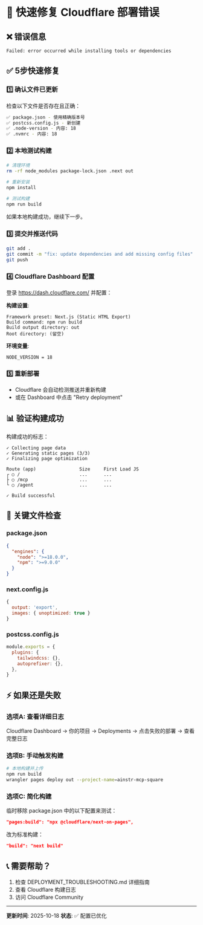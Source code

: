 # 🚀 快速修复 Cloudflare 部署错误

## ❌ 错误信息
```
Failed: error occurred while installing tools or dependencies
```

## ✅ 5步快速修复

### 1️⃣ 确认文件已更新
检查以下文件是否存在且正确：

```bash
✅ package.json - 使用精确版本号
✅ postcss.config.js - 新创建
✅ .node-version - 内容: 18
✅ .nvmrc - 内容: 18
```

### 2️⃣ 本地测试构建

```bash
# 清理环境
rm -rf node_modules package-lock.json .next out

# 重新安装
npm install

# 测试构建
npm run build
```

如果本地构建成功，继续下一步。

### 3️⃣ 提交并推送代码

```bash
git add .
git commit -m "fix: update dependencies and add missing config files"
git push
```

### 4️⃣ Cloudflare Dashboard 配置

登录 https://dash.cloudflare.com/ 并配置：

**构建设置**:
```
Framework preset: Next.js (Static HTML Export)
Build command: npm run build
Build output directory: out
Root directory: (留空)
```

**环境变量**:
```
NODE_VERSION = 18
```

### 5️⃣ 重新部署

- Cloudflare 会自动检测推送并重新构建
- 或在 Dashboard 中点击 "Retry deployment"

## 📊 验证构建成功

构建成功的标志：
```
✓ Collecting page data
✓ Generating static pages (3/3)
✓ Finalizing page optimization

Route (app)                Size     First Load JS
┌ ○ /                      ...      ...
├ ○ /mcp                   ...      ...
└ ○ /agent                 ...      ...

✓ Build successful
```

## 🎯 关键文件检查

### package.json
```json
{
  "engines": {
    "node": ">=18.0.0",
    "npm": ">=9.0.0"
  }
}
```

### next.config.js
```javascript
{
  output: 'export',
  images: { unoptimized: true }
}
```

### postcss.config.js
```javascript
module.exports = {
  plugins: {
    tailwindcss: {},
    autoprefixer: {},
  },
}
```

## ⚡ 如果还是失败

### 选项A: 查看详细日志
Cloudflare Dashboard → 你的项目 → Deployments → 点击失败的部署 → 查看完整日志

### 选项B: 手动触发构建
```bash
# 本地构建并上传
npm run build
wrangler pages deploy out --project-name=ainstr-mcp-square
```

### 选项C: 简化构建
临时移除 package.json 中的以下配置来测试：
```json
"pages:build": "npx @cloudflare/next-on-pages",
```

改为标准构建：
```json
"build": "next build"
```

## 📞 需要帮助？

1. 检查 DEPLOYMENT_TROUBLESHOOTING.md 详细指南
2. 查看 Cloudflare 构建日志
3. 访问 Cloudflare Community

---

**更新时间**: 2025-10-18
**状态**: ✅ 配置已优化
